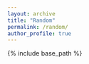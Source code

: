 ```yaml
---
layout: archive
title: "Random"
permalink: /random/
author_profile: true
---
```


{% include base_path %}
